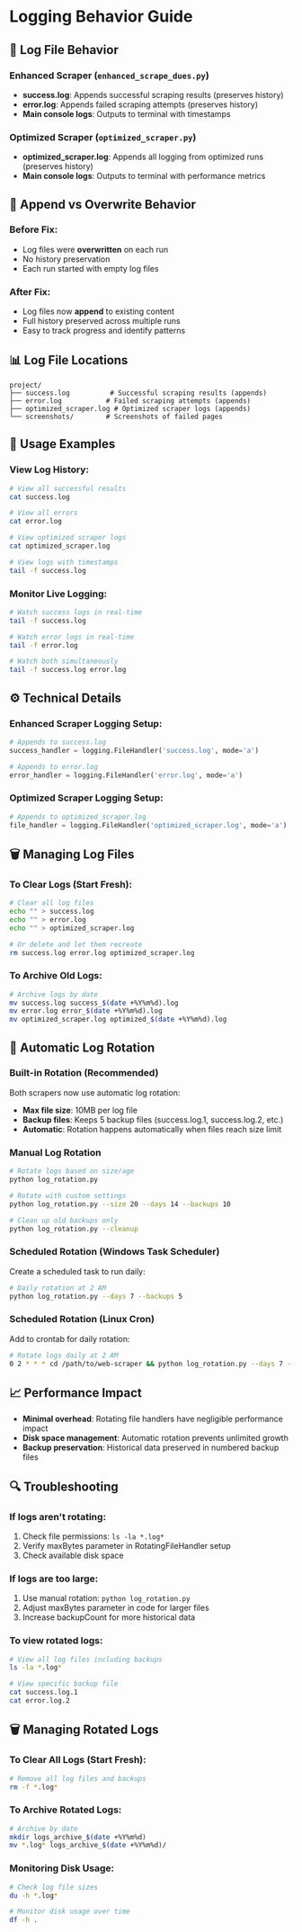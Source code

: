 # Logging Behavior Guide

## 📝 Log File Behavior

### Enhanced Scraper (`enhanced_scrape_dues.py`)
- **success.log**: Appends successful scraping results (preserves history)
- **error.log**: Appends failed scraping attempts (preserves history)
- **Main console logs**: Outputs to terminal with timestamps

### Optimized Scraper (`optimized_scraper.py`)
- **optimized_scraper.log**: Appends all logging from optimized runs (preserves history)
- **Main console logs**: Outputs to terminal with performance metrics

## 🔄 Append vs Overwrite Behavior

### Before Fix:
- Log files were **overwritten** on each run
- No history preservation
- Each run started with empty log files

### After Fix:
- Log files now **append** to existing content
- Full history preserved across multiple runs
- Easy to track progress and identify patterns

## 📊 Log File Locations

```
project/
├── success.log          # Successful scraping results (appends)
├── error.log           # Failed scraping attempts (appends)  
├── optimized_scraper.log # Optimized scraper logs (appends)
└── screenshots/        # Screenshots of failed pages
```

## 🎯 Usage Examples

### View Log History:
```bash
# View all successful results
cat success.log

# View all errors  
cat error.log

# View optimized scraper logs
cat optimized_scraper.log

# View logs with timestamps
tail -f success.log
```

### Monitor Live Logging:
```bash
# Watch success logs in real-time
tail -f success.log

# Watch error logs in real-time  
tail -f error.log

# Watch both simultaneously
tail -f success.log error.log
```

## ⚙️ Technical Details

### Enhanced Scraper Logging Setup:
```python
# Appends to success.log
success_handler = logging.FileHandler('success.log', mode='a')

# Appends to error.log  
error_handler = logging.FileHandler('error.log', mode='a')
```

### Optimized Scraper Logging Setup:
```python
# Appends to optimized_scraper.log
file_handler = logging.FileHandler('optimized_scraper.log', mode='a')
```

## 🗑️ Managing Log Files

### To Clear Logs (Start Fresh):
```bash
# Clear all log files
echo "" > success.log
echo "" > error.log  
echo "" > optimized_scraper.log

# Or delete and let them recreate
rm success.log error.log optimized_scraper.log
```

### To Archive Old Logs:
```bash
# Archive logs by date
mv success.log success_$(date +%Y%m%d).log
mv error.log error_$(date +%Y%m%d).log
mv optimized_scraper.log optimized_$(date +%Y%m%d).log
```

## 🔄 Automatic Log Rotation

### Built-in Rotation (Recommended)
Both scrapers now use automatic log rotation:
- **Max file size**: 10MB per log file
- **Backup files**: Keeps 5 backup files (success.log.1, success.log.2, etc.)
- **Automatic**: Rotation happens automatically when files reach size limit

### Manual Log Rotation
```bash
# Rotate logs based on size/age
python log_rotation.py

# Rotate with custom settings
python log_rotation.py --size 20 --days 14 --backups 10

# Clean up old backups only
python log_rotation.py --cleanup
```

### Scheduled Rotation (Windows Task Scheduler)
Create a scheduled task to run daily:
```bash
# Daily rotation at 2 AM
python log_rotation.py --days 7 --backups 5
```

### Scheduled Rotation (Linux Cron)
Add to crontab for daily rotation:
```bash
# Rotate logs daily at 2 AM
0 2 * * * cd /path/to/web-scraper && python log_rotation.py --days 7 --backups 5
```

## 📈 Performance Impact

- **Minimal overhead**: Rotating file handlers have negligible performance impact
- **Disk space management**: Automatic rotation prevents unlimited growth
- **Backup preservation**: Historical data preserved in numbered backup files

## 🔍 Troubleshooting

### If logs aren't rotating:
1. Check file permissions: `ls -la *.log*`
2. Verify maxBytes parameter in RotatingFileHandler setup
3. Check available disk space

### If logs are too large:
1. Use manual rotation: `python log_rotation.py`
2. Adjust maxBytes parameter in code for larger files
3. Increase backupCount for more historical data

### To view rotated logs:
```bash
# View all log files including backups
ls -la *.log*

# View specific backup file
cat success.log.1
cat error.log.2
```

## 🗑️ Managing Rotated Logs

### To Clear All Logs (Start Fresh):
```bash
# Remove all log files and backups
rm -f *.log*
```

### To Archive Rotated Logs:
```bash
# Archive by date
mkdir logs_archive_$(date +%Y%m%d)
mv *.log* logs_archive_$(date +%Y%m%d)/
```

### Monitoring Disk Usage:
```bash
# Check log file sizes
du -h *.log*

# Monitor disk usage over time
df -h .
```
